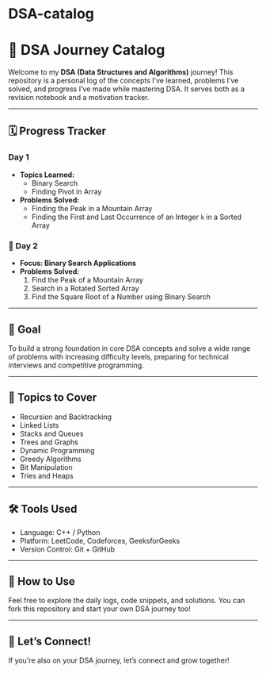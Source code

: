 # DSA-catalog
# 📘 DSA Journey Catalog

Welcome to my **DSA (Data Structures and Algorithms)** journey! This repository is a personal log of the concepts I’ve learned, problems I’ve solved, and progress I’ve made while mastering DSA. It serves both as a revision notebook and a motivation tracker.

---

## 🗓️ Progress Tracker

### Day 1
- **Topics Learned:**
  - Binary Search
  - Finding Pivot in Array
- **Problems Solved:**
  - Finding the Peak in a Mountain Array
  - Finding the First and Last Occurrence of an Integer `k` in a Sorted Array

### 📅 Day 2
- **Focus: Binary Search Applications**
- **Problems Solved:**
  1. Find the Peak of a Mountain Array
  2. Search in a Rotated Sorted Array
  3. Find the Square Root of a Number using Binary Search


---

## 🎯 Goal
To build a strong foundation in core DSA concepts and solve a wide range of problems with increasing difficulty levels, preparing for technical interviews and competitive programming.

---

## 🧠 Topics to Cover
- Recursion and Backtracking
- Linked Lists
- Stacks and Queues
- Trees and Graphs
- Dynamic Programming
- Greedy Algorithms
- Bit Manipulation
- Tries and Heaps

---

## 🛠️ Tools Used
- Language: C++ / Python
- Platform: LeetCode, Codeforces, GeeksforGeeks
- Version Control: Git + GitHub

---

## 🚀 How to Use
Feel free to explore the daily logs, code snippets, and solutions. You can fork this repository and start your own DSA journey too!

---

## 🙌 Let’s Connect!
If you're also on your DSA journey, let’s connect and grow together!

